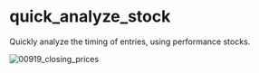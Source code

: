 # quick_analyze_stock
Quickly analyze the timing of entries, using performance stocks.

![00919_closing_prices](https://github.com/weitsunglin/quick_analyze_stock/blob/main/00919_closing_prices.png)
